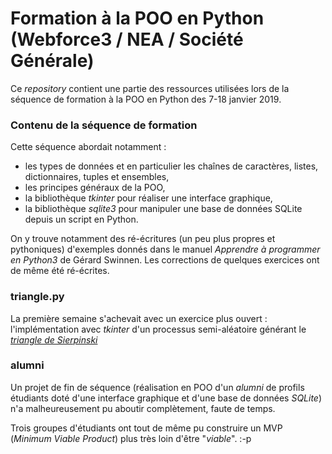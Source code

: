 # Formation à la POO en Python (Webforce3 / NEA / Société Générale)

Ce _repository_ contient une partie des ressources utilisées lors de la séquence de formation à la POO en Python des 7-18 janvier 2019.

### Contenu de la séquence de formation

Cette séquence abordait notamment :

- les types de données et en particulier les chaînes de caractères, listes, dictionnaires, tuples et ensembles,
- les principes généraux de la POO,
- la bibliothèque _tkinter_ pour réaliser une interface graphique,
- la bibliothèque _sqlite3_ pour manipuler une base de données SQLite depuis un script en Python.

On y trouve notamment des ré-écritures (un peu plus propres et pythoniques) d'exemples donnés dans le manuel _Apprendre à programmer en Python3_ de Gérard Swinnen.
Les corrections de quelques exercices ont de même été ré-écrites.

### triangle.py

La première semaine s'achevait avec un exercice plus ouvert : l'implémentation avec _tkinter_ d'un processus semi-aléatoire générant le [_triangle de Sierpinski_](https://fr.wikipedia.org/wiki/Triangle_de_Sierpi%C5%84ski)

### alumni

Un projet de fin de séquence (réalisation en POO d'un _alumni_ de profils étudiants doté d'une interface graphique et d'une base de données _SQLite_) n'a malheureusement pu aboutir complètement, faute de temps.

Trois groupes d'étudiants ont tout de même pu construire un MVP (_Minimum Viable Product_) plus très loin d'être "_viable_". :-p
